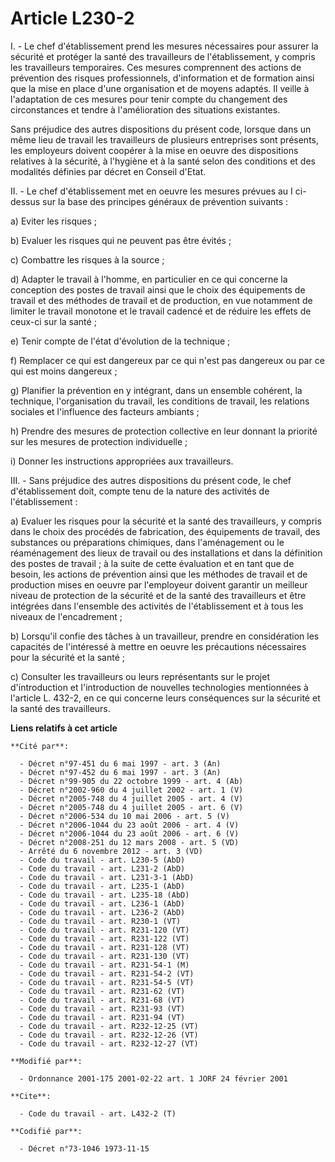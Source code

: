 # Article L230-2

I. - Le chef d'établissement prend les mesures nécessaires pour assurer la sécurité et protéger la santé des travailleurs de
l'établissement, y compris les travailleurs temporaires. Ces mesures comprennent des actions de prévention des risques
professionnels, d'information et de formation ainsi que la mise en place d'une organisation et de moyens adaptés. Il veille à
l'adaptation de ces mesures pour tenir compte du changement des circonstances et tendre à l'amélioration des situations
existantes.

Sans préjudice des autres dispositions du présent code, lorsque dans un même lieu de travail les travailleurs de plusieurs
entreprises sont présents, les employeurs doivent coopérer à la mise en oeuvre des dispositions relatives à la sécurité, à
l'hygiène et à la santé selon des conditions et des modalités définies par décret en Conseil d'Etat.

II. - Le chef d'établissement met en oeuvre les mesures prévues au I ci-dessus sur la base des principes généraux de
prévention suivants :

a) Eviter les risques ;

b) Evaluer les risques qui ne peuvent pas être évités ;

c) Combattre les risques à la source ;

d) Adapter le travail à l'homme, en particulier en ce qui concerne la conception des postes de travail ainsi que le choix des
équipements de travail et des méthodes de travail et de production, en vue notamment de limiter le travail monotone et le
travail cadencé et de réduire les effets de ceux-ci sur la santé ;

e) Tenir compte de l'état d'évolution de la technique ;

f) Remplacer ce qui est dangereux par ce qui n'est pas dangereux ou par ce qui est moins dangereux ;

g) Planifier la prévention en y intégrant, dans un ensemble cohérent, la technique, l'organisation du travail, les conditions
de travail, les relations sociales et l'influence des facteurs ambiants ;

h) Prendre des mesures de protection collective en leur donnant la priorité sur les mesures de protection individuelle ;

i) Donner les instructions appropriées aux travailleurs.

III. - Sans préjudice des autres dispositions du présent code, le chef d'établissement doit, compte tenu de la nature des
activités de l'établissement :

a) Evaluer les risques pour la sécurité et la santé des travailleurs, y compris dans le choix des procédés de fabrication,
des équipements de travail, des substances ou préparations chimiques, dans l'aménagement ou le réaménagement des lieux de
travail ou des installations et dans la définition des postes de travail ; à la suite de cette évaluation et en tant que de
besoin, les actions de prévention ainsi que les méthodes de travail et de production mises en oeuvre par l'employeur doivent
garantir un meilleur niveau de protection de la sécurité et de la santé des travailleurs et être intégrées dans l'ensemble
des activités de l'établissement et à tous les niveaux de l'encadrement ;

b) Lorsqu'il confie des tâches à un travailleur, prendre en considération les capacités de l'intéressé à mettre en oeuvre les
précautions nécessaires pour la sécurité et la santé ;

c) Consulter les travailleurs ou leurs représentants sur le projet d'introduction et l'introduction de nouvelles technologies
mentionnées à l'article L. 432-2, en ce qui concerne leurs conséquences sur la sécurité et la santé des travailleurs.

**Liens relatifs à cet article**

	**Cité par**:

	  - Décret n°97-451 du 6 mai 1997 - art. 3 (An)
	  - Décret n°97-452 du 6 mai 1997 - art. 3 (An)
	  - Décret n°99-905 du 22 octobre 1999 - art. 4 (Ab)
	  - Décret n°2002-960 du 4 juillet 2002 - art. 1 (V)
	  - Décret n°2005-748 du 4 juillet 2005 - art. 4 (V)
	  - Décret n°2005-748 du 4 juillet 2005 - art. 6 (V)
	  - Décret n°2006-534 du 10 mai 2006 - art. 5 (V)
	  - Décret n°2006-1044 du 23 août 2006 - art. 4 (V)
	  - Décret n°2006-1044 du 23 août 2006 - art. 6 (V)
	  - Décret n°2008-251 du 12 mars 2008 - art. 5 (VD)
	  - Arrêté du 6 novembre 2012 - art. 3 (VD)
	  - Code du travail - art. L230-5 (AbD)
	  - Code du travail - art. L231-2 (AbD)
	  - Code du travail - art. L231-3-1 (AbD)
	  - Code du travail - art. L235-1 (AbD)
	  - Code du travail - art. L235-18 (AbD)
	  - Code du travail - art. L236-1 (AbD)
	  - Code du travail - art. L236-2 (AbD)
	  - Code du travail - art. R230-1 (VT)
	  - Code du travail - art. R231-120 (VT)
	  - Code du travail - art. R231-122 (VT)
	  - Code du travail - art. R231-128 (VT)
	  - Code du travail - art. R231-130 (VT)
	  - Code du travail - art. R231-54-1 (M)
	  - Code du travail - art. R231-54-2 (VT)
	  - Code du travail - art. R231-54-5 (VT)
	  - Code du travail - art. R231-62 (VT)
	  - Code du travail - art. R231-68 (VT)
	  - Code du travail - art. R231-93 (VT)
	  - Code du travail - art. R231-94 (VT)
	  - Code du travail - art. R232-12-25 (VT)
	  - Code du travail - art. R232-12-26 (VT)
	  - Code du travail - art. R232-12-27 (VT)

	**Modifié par**:

	  - Ordonnance 2001-175 2001-02-22 art. 1 JORF 24 février 2001

	**Cite**:

	  - Code du travail - art. L432-2 (T)

	**Codifié par**:

	  - Décret n°73-1046 1973-11-15
